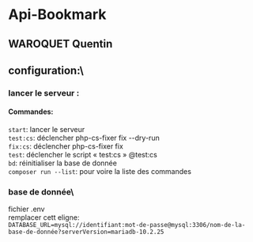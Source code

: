 
# Api-Bookmark

## WAROQUET Quentin

configuration:\
---------------
### lancer le serveur :
#### Commandes:
`start`: lancer le serveur\
`test:cs`: déclencher php-cs-fixer fix --dry-run \
`fix:cs`: déclencher php-cs-fixer fix\
`test`: déclencher le script « test:cs » @test:cs\
`bd`: réinitialiser la base de donnée\
`composer run --list`: pour voire la liste des commandes

### base de donnée\
fichier .env\
remplacer cett eligne:\
`DATABASE_URL=mysql://identifiant:mot-de-passe@mysql:3306/nom-de-la-base-de-donnée?serverVersion=mariadb-10.2.25`
